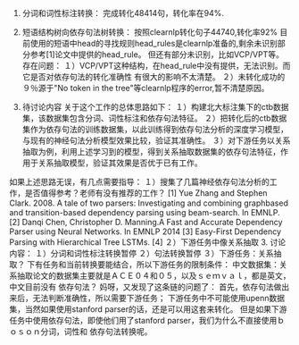 1. 分词和词性标注转换：
完成转化48414句，转化率在94%.

2. 短语结构树向依存句法树转换：
按照clearnlp转化句子44740,转化率92%
目前使用的短语中head的寻找规则head_rules是clearnlp准备的,剩余未识别部分参考[1]论文中提供的head_rule。
但还有部分未识别，比如VCP/VPT等。
存在问题：
１）VCP/VPT这种结构，在head_rule中没有提供，无法识别。而它是否对依存句法的转化准确性
有很大的影响不太清楚。
２）未转化成功的９％源于"No token in the tree"等clearnlp程序的error,暂不清楚原因。

3. 待讨论内容
关于这个工作的总体思路如下：
１）构建北大标注集下的ctb数据集，该数据集包含分词、词性标注和依存句法特征。
２）把转化后的ctb数据集作为依存句法的训练数据集，以此训练得到依存句法分析的深度学习模型，与现有的神经句法分析模型效果比较，验证其准确性。
３）对下游任务以关系抽取为例，利用上述学习到的模型，得到关系抽取数据集的依存句法特征，作用于关系抽取模型，验证其效果是否优于已有工作。

如果上述思路无误，有几点需要指导：
１）搜集了几篇神经依存句法分析的工作，是否值得参考？老师有没有推荐的工作？
[1] Yue Zhang and Stephen Clark. 2008. A tale of two parsers: Investigating and combining graphbased
and transition-based dependency parsing using beam-search. In EMNLP.
[2] Danqi Chen, Christopher D. Manning.A Fast and Accurate Dependency Parser using Neural Networks. In EMNLP 2014
[3] Easy-First Dependency Parsing with Hierarchical Tree LSTMs. 
[4]
２）下游任务中像关系抽取
3. 讨论内容：
１）分词和词性标注转换暂停
２）句法转换暂停
３）下游任务：关系抽取？
下有任务和当前转换要能结合，所以下游任务的限制条件：
中文数据集：关系抽取论文的数据集主要就是ＡＣＥ０４和０５，以及ｓｅｍｖａｌ，都是英文，中文目前没有
依存句法？
妈呀，又发现了这条链的问题了：
首先，依存句法做出来后，无法判断准确性，所以需要下游任务；
下游任务中不可能使用upenn数据集，当然如果使用stanford parser的话，还是可以用这套来转化。
但是如果下游任务中使用依存句法，即使他们用了stanford parser，我们为什么不直接使用ｂｏｓｏｎ分词，词性和
依存句法转换呢。




